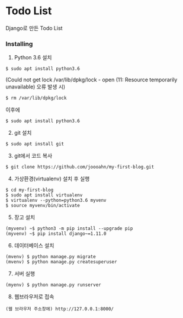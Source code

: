 # Todo List

Django로 만든 Todo List


### Installing

1. Python 3.6 설치

```
$ sudo apt install python3.6
```

(Could not get lock /var/lib/dpkg/lock - open (11: Resource temporarily unavailable) 오류 발생 시)
```
$ rm /var/lib/dpkg/lock
```
이후에
```
$ sudo apt install python3.6
```


2. git 설치

```
$ sudo apt install git
```


3. git에서 코드 복사

```
$ git clone https://github.com/joooahn/my-first-blog.git
```


4. 가상환경(virtualenv) 설치 후 실행

```
$ cd my-first-blog
$ sudo apt install virtualenv
$ virtualenv --python=python3.6 myvenv
$ source myvenv/bin/activate
```


5. 장고 설치

```
(myvenv) ~$ python3 -m pip install --upgrade pip
(myvenv) ~$ pip install django~=1.11.0
```


6. 데이터베이스 설치

```
(mvenv) $ python manage.py migrate
(mvenv) $ python manage.py createsuperuser
```


7. 서버 실행

```
(myenv) $ python manage.py runserver
```


8. 웹브라우저로 접속

```
(웹 브라우저 주소창에) http://127.0.0.1:8000/
```
